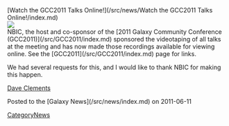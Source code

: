 <div class='newsItemHeader'>[Watch the GCC2011 Talks Online!](/src/news/Watch the GCC2011 Talks Online!/index.md)</div>

<div class='right'><a href='/src/GCC2011/index.md'><img src="/src/events/GCC2011LogoShort170.png" /></a></div>
NBIC, the host and co-sponsor of the [2011 Galaxy Community Conference (GCC2011)](/src/GCC2011/index.md) sponsored the videotaping of all talks at the meeting and has now made those recordings available for viewing online.  See the [GCC2011](/src/GCC2011/index.md) page for links.

We had several requests for this, and I would like to thank NBIC for making this happen.

[Dave Clements](/src/DaveClements/index.md)

<div class='newsItemFooter'>Posted to the [Galaxy News](/src/news/index.md) on 2011-06-11</div>

[CategoryNews](/src/CategoryNews/index.md)

